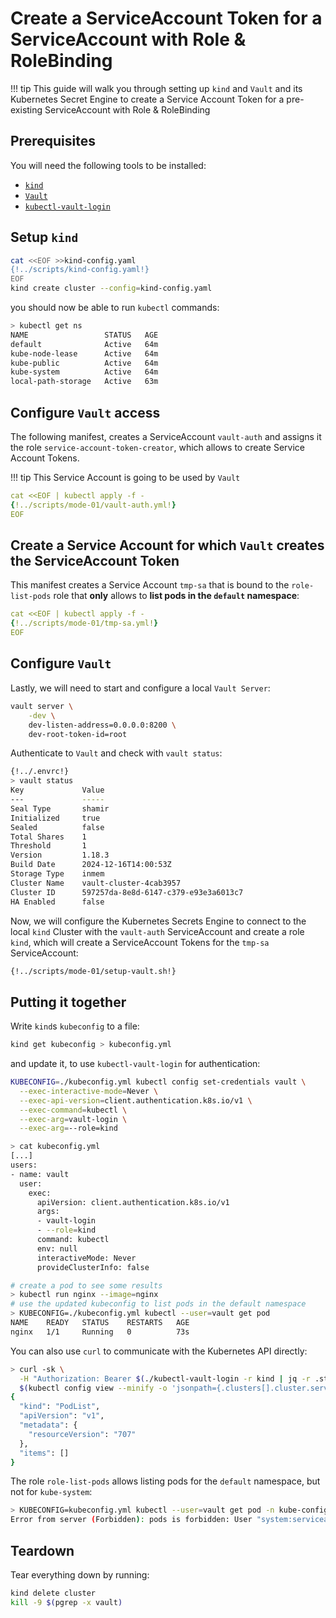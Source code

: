 # Create a ServiceAccount Token for a ServiceAccount with Role & RoleBinding
!!! tip
    This guide will walk you through setting up `kind` and `Vault` and its Kubernetes Secret Engine to create a Service Account Token for a pre-existing ServiceAccount with Role & RoleBinding

## Prerequisites
You will need the following tools to be installed:

- [`kind`](https://kind.sigs.k8s.io)
- [`Vault`](https://developer.hashicorp.com/vault/docs/install)
- [`kubectl-vault-login`](https://falcosuessgott.github.io/kubectl-vault-login/)

## Setup `kind`
```bash
cat <<EOF >>kind-config.yaml
{!../scripts/kind-config.yaml!}
EOF
kind create cluster --config=kind-config.yaml
```

you should now be able to run `kubectl` commands:

```bash
> kubectl get ns
NAME                 STATUS   AGE
default              Active   64m
kube-node-lease      Active   64m
kube-public          Active   64m
kube-system          Active   64m
local-path-storage   Active   63m
```

## Configure `Vault` access
The following manifest, creates a ServiceAccount `vault-auth` and assigns it the role `service-account-token-creator`, which allows to create Service Account Tokens.

!!! tip
    This Service Account is going to be used by `Vault`

```yaml
cat <<EOF | kubectl apply -f -
{!../scripts/mode-01/vault-auth.yml!}
EOF
```

## Create a Service Account for which `Vault` creates the ServiceAccount Token
This manifest creates a Service Account `tmp-sa` that is bound to the `role-list-pods` role that **only** allows to **list pods in the `default` namespace**:

```yaml
cat <<EOF | kubectl apply -f -
{!../scripts/mode-01/tmp-sa.yml!}
EOF
```

## Configure `Vault`
Lastly, we will need to start and configure a local `Vault Server`:

```bash
vault server \
	-dev \
	dev-listen-address=0.0.0.0:8200 \
	dev-root-token-id=root
```

Authenticate to `Vault` and check with `vault status`:

```bash
{!../.envrc!}
> vault status
Key             Value
---             -----
Seal Type       shamir
Initialized     true
Sealed          false
Total Shares    1
Threshold       1
Version         1.18.3
Build Date      2024-12-16T14:00:53Z
Storage Type    inmem
Cluster Name    vault-cluster-4cab3957
Cluster ID      597257da-8e8d-6147-c379-e93e3a6013c7
HA Enabled      false
```

Now, we will configure the Kubernetes Secrets Engine to connect to the local `kind` Cluster with the `vault-auth` ServiceAccount and create a role `kind`, which will create a ServiceAccount Tokens for the `tmp-sa` ServiceAccount:

```bash
{!../scripts/mode-01/setup-vault.sh!}
```

## Putting it together
Write `kind`s `kubeconfig` to a file:

```bash
kind get kubeconfig > kubeconfig.yml
```

and update it, to use `kubectl-vault-login` for authentication:

```bash
KUBECONFIG=./kubeconfig.yml kubectl config set-credentials vault \
  --exec-interactive-mode=Never \
  --exec-api-version=client.authentication.k8s.io/v1 \
  --exec-command=kubectl \
  --exec-arg=vault-login \
  --exec-arg=--role=kind
```

```bash
> cat kubeconfig.yml
[...]
users:
- name: vault
  user:
    exec:
      apiVersion: client.authentication.k8s.io/v1
      args:
      - vault-login
      - --role=kind
      command: kubectl
      env: null
      interactiveMode: Never
      provideClusterInfo: false
```

```bash
# create a pod to see some results
> kubectl run nginx --image=nginx
# use the updated kubeconfig to list pods in the default namespace
> KUBECONFIG=./kubeconfig.yml kubectl --user=vault get pod
NAME    READY   STATUS    RESTARTS   AGE
nginx   1/1     Running   0          73s
```

You can also use `curl` to communicate with the Kubernetes API directly:

```bash
> curl -sk \
  -H "Authorization: Bearer $(./kubectl-vault-login -r kind | jq -r .status.token)" \
  $(kubectl config view --minify -o 'jsonpath={.clusters[].cluster.server}')/api/v1/namespaces/default/pods
{
  "kind": "PodList",
  "apiVersion": "v1",
  "metadata": {
    "resourceVersion": "707"
  },
  "items": []
}
```

The role `role-list-pods` allows listing pods for the `default` namespace, but not for `kube-system`:

```bash
> KUBECONFIG=kubeconfig.yml kubectl --user=vault get pod -n kube-config
Error from server (Forbidden): pods is forbidden: User "system:serviceaccount:default:v-token-kind-1739680669-u5x0uqreffqt8hf2qdydpksf" cannot list resource "pods" in API group "" in the namespace "kube-system"
```

## Teardown
Tear everything down by running:
```bash
kind delete cluster
kill -9 $(pgrep -x vault)
```
